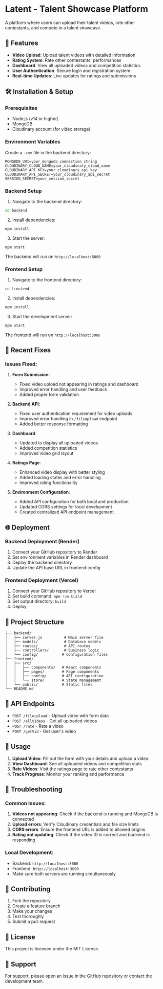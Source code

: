 # Latent - Talent Showcase Platform

A platform where users can upload their talent videos, rate other contestants, and compete in a talent showcase.

## 🚀 Features

- **Video Upload**: Upload talent videos with detailed information
- **Rating System**: Rate other contestants' performances
- **Dashboard**: View all uploaded videos and competition statistics
- **User Authentication**: Secure login and registration system
- **Real-time Updates**: Live updates for ratings and submissions

## 🛠️ Installation & Setup

### Prerequisites

- Node.js (v14 or higher)
- MongoDB
- Cloudinary account (for video storage)

### Environment Variables

Create a `.env` file in the backend directory:

```env
MONGODB_URI=your_mongodb_connection_string
CLOUDINARY_CLOUD_NAME=your_cloudinary_cloud_name
CLOUDINARY_API_KEY=your_cloudinary_api_key
CLOUDINARY_API_SECRET=your_cloudinary_api_secret
SESSION_SECRET=your_session_secret
```

### Backend Setup

1. Navigate to the backend directory:
```bash
cd backend
```

2. Install dependencies:
```bash
npm install
```

3. Start the server:
```bash
npm start
```

The backend will run on `http://localhost:5000`

### Frontend Setup

1. Navigate to the frontend directory:
```bash
cd frontend
```

2. Install dependencies:
```bash
npm install
```

3. Start the development server:
```bash
npm start
```

The frontend will run on `http://localhost:3000`

## 🔧 Recent Fixes

### Issues Fixed:

1. **Form Submission**: 
   - Fixed video upload not appearing in ratings and dashboard
   - Improved error handling and user feedback
   - Added proper form validation

2. **Backend API**:
   - Fixed user authentication requirement for video uploads
   - Improved error handling in `/fileupload` endpoint
   - Added better response formatting

3. **Dashboard**:
   - Updated to display all uploaded videos
   - Added competition statistics
   - Improved video grid layout

4. **Ratings Page**:
   - Enhanced video display with better styling
   - Added loading states and error handling
   - Improved rating functionality

5. **Environment Configuration**:
   - Added API configuration for both local and production
   - Updated CORS settings for local development
   - Created centralized API endpoint management

## 🌐 Deployment

### Backend Deployment (Render)

1. Connect your GitHub repository to Render
2. Set environment variables in Render dashboard
3. Deploy the backend directory
4. Update the API base URL in frontend config

### Frontend Deployment (Vercel)

1. Connect your GitHub repository to Vercel
2. Set build command: `npm run build`
3. Set output directory: `build`
4. Deploy

## 📁 Project Structure

```
├── backend/
│   ├── server.js          # Main server file
│   ├── models/            # Database models
│   ├── routes/            # API routes
│   ├── controllers/       # Business logic
│   └── config/           # Configuration files
├── frontend/
│   ├── src/
│   │   ├── components/   # React components
│   │   ├── pages/        # Page components
│   │   ├── config/       # API configuration
│   │   └── store/        # State management
│   └── public/           # Static files
└── README.md
```

## 🔄 API Endpoints

- `POST /fileupload` - Upload video with form data
- `POST /allVideos` - Get all uploaded videos
- `POST /rate` - Rate a video
- `POST /getVid` - Get user's video

## 🎯 Usage

1. **Upload Video**: Fill out the form with your details and upload a video
2. **View Dashboard**: See all uploaded videos and competition stats
3. **Rate Videos**: Visit the ratings page to rate other contestants
4. **Track Progress**: Monitor your ranking and performance

## 🐛 Troubleshooting

### Common Issues:

1. **Videos not appearing**: Check if the backend is running and MongoDB is connected
2. **Upload errors**: Verify Cloudinary credentials and file size limits
3. **CORS errors**: Ensure the frontend URL is added to allowed origins
4. **Rating not updating**: Check if the video ID is correct and backend is responding

### Local Development:

- Backend: `http://localhost:5000`
- Frontend: `http://localhost:3000`
- Make sure both servers are running simultaneously

## 📝 Contributing

1. Fork the repository
2. Create a feature branch
3. Make your changes
4. Test thoroughly
5. Submit a pull request

## 📄 License

This project is licensed under the MIT License.

## 🤝 Support

For support, please open an issue in the GitHub repository or contact the development team. 